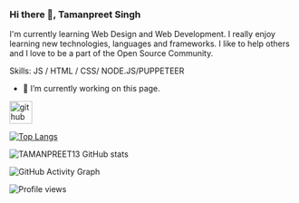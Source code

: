 ### Hi there 👋, Tamanpreet Singh

I'm currently learning Web Design and Web Development. I really enjoy learning new technologies, languages and frameworks. I like to help others and I love to be a part of the Open Source Community.

Skills:  JS / HTML / CSS/ NODE.JS/PUPPETEER

- 🔭 I’m currently working on this page. 


[<img src='https://cdn.jsdelivr.net/npm/simple-icons@3.0.1/icons/github.svg' alt='github' height='40'>](https://github.com/TAMANPREET13)  

[![Top Langs](https://github-readme-stats.vercel.app/api/top-langs/?username=TAMANPREET13)](https://github.com/anuraghazra/github-readme-stats)

![TAMANPREET13 GitHub stats](https://github-readme-stats.vercel.app/api?username=TAMANPREET13&show_icons=true&theme=radical)

![GitHub Activity Graph](https://activity-graph.herokuapp.com/graph?username=TAMANPREET13)  

![Profile views](https://gpvc.arturio.dev/TAMANPREET13)  


